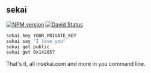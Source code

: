 ## sekai

[![NPM version](https://img.shields.io/npm/v/sekai.svg?style=flat)](https://www.npmjs.com/package/sekai)
[![David Status](https://img.shields.io/david/0x142857/insekai.svg?style=flat)](https://david-dm.org/0x142857/sekai)

```bash
sekai key YOUR_PRIVATE_KEY
sekai say "I love you"
sekai get public
sekai get 0x142857
```

That's it, all insekai.com and more in you command line.